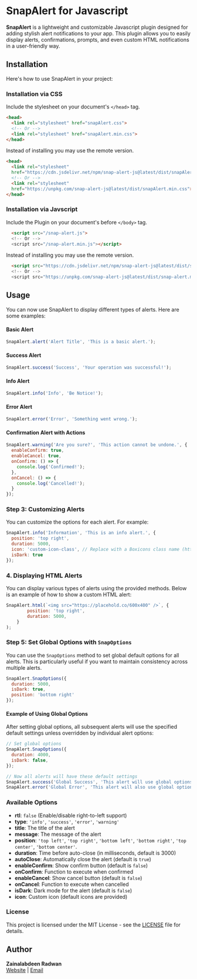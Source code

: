 # SnapAlert for Javascript

**SnapAlert** is a lightweight and customizable Javascript plugin designed for adding stylish alert notifications to your app. This plugin allows you to easily display alerts, confirmations, prompts, and even custom HTML notifications in a user-friendly way.



## Installation

Here's how to use SnapAlert in your project:

### Installation via CSS

Include the stylesheet on your document's <head>  `</head>` tag.

```html
<head>
  <link rel="stylesheet" href="snapAlert.css">
  <!-- Or -->
  <link rel="stylesheet" href="snapAlert.min.css">
</head>
```

Instead of installing you may use the remote version.

```html
<head>
  <link rel="stylesheet"
  href="https://cdn.jsdelivr.net/npm/snap-alert-js@latest/dist/snapAlert.css">
  <!-- Or -->
  <link rel="stylesheet"
  href="https://unpkg.com/snap-alert-js@latest/dist/snapAlert.min.css">
</head>
```

### Installation via Javscript

Include the Plugin on your document's  before `</body>` tag.

```html
  <script src="/snap-alert.js">
  <!-- Or -->
  <script src="/snap-alert.min.js"></script>
```

Instead of installing you may use the remote version.

```html
  <script src="https://cdn.jsdelivr.net/npm/snap-alert-js@latest/dist/snap-alert.js">
  <!-- Or -->
  <script src="https://unpkg.com/snap-alert-js@latest/dist/snap-alert.min.js"></script>
```

## Usage

You can now use SnapAlert to display different types of alerts. Here are some examples:

#### Basic Alert

```javascript
SnapAlert.alert('Alert Title', 'This is a basic alert.');
```

#### Success Alert

```javascript
SnapAlert.success('Success', 'Your operation was successful!');
```

#### Info Alert

```javascript
SnapAlert.info('Info', 'Be Notice!');
```


#### Error Alert

```javascript
SnapAlert.error('Error', 'Something went wrong.');
```

#### Confirmation Alert with Actions

```javascript
SnapAlert.warning('Are you sure?', 'This action cannot be undone.', {
  enableConfirm: true,
  enableCancel: true,
  onConfirm: () => {
    console.log('Confirmed!');
  },
  onCancel: () => {
    console.log('Cancelled!');
  }
});
```

### Step 3: Customizing Alerts

You can customize the options for each alert. For example:

```javascript
SnapAlert.info('Information', 'This is an info alert.', {
  position: 'top right',
  duration: 5000,
  icon: 'custom-icon-class', // Replace with a Boxicons class name (https://boxicons.com)
  isDark: true
});
```

### 4. Displaying HTML Alerts

You can display various types of alerts using the provided methods. Below is an example of how to show a custom HTML alert:

```javascript
SnapAlert.html(`<img src="https://placehold.co/600x400" />`, {
        position: 'top right',
        duration: 5000,
    }
);
```


### Step 5: Set Global Options with `SnapOptions`

You can use the `SnapOptions` method to set global default options for all alerts. This is particularly useful if you want to maintain consistency across multiple alerts.

```javascript
SnapAlert.SnapOptions({
  duration: 5000,
  isDark: true,
  position: 'bottom right'
});
```

#### Example of Using Global Options

After setting global options, all subsequent alerts will use the specified default settings unless overridden by individual alert options:

```javascript
// Set global options
SnapAlert.SnapOptions({
  duration: 4000,
  isDark: false,
});

// Now all alerts will have these default settings
SnapAlert.success('Global Success', 'This alert will use global options.');
SnapAlert.error('Global Error', 'This alert will also use global options.');
```

### Available Options

- **rtl**: `false` (Enable/disable right-to-left support)
- **type**: `'info'`, `'success'`, `'error'`, `'warning'`
- **title**: The title of the alert
- **message**: The message of the alert
- **position**: `'top left'`, `'top right'`, `'bottom left'`, `'bottom right'`, `'top center'`, `'bottom center'`.
- **duration**: Time before auto-close (in milliseconds, default is 3000)
- **autoClose**: Automatically close the alert (default is `true`)
- **enableConfirm**: Show confirm button (default is `false`)
- **onConfirm**: Function to execute when confirmed
- **enableCancel**: Show cancel button (default is `false`)
- **onCancel**: Function to execute when cancelled
- **isDark**: Dark mode for the alert (default is `false`)
- **icon**: Custom icon (default icons are provided)

### License

This project is licensed under the MIT License - see the [LICENSE](LICENSE) file for details.

## Author

**Zainalabdeen Radwan**  
[Website](https://picker.sd) | [Email](mailto:zain@picker.sd)